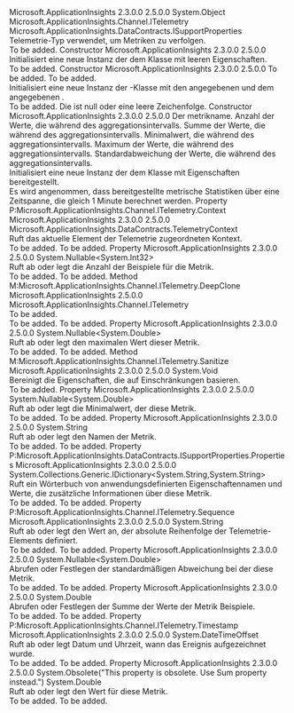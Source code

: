 <Type Name="MetricTelemetry" FullName="Microsoft.ApplicationInsights.DataContracts.MetricTelemetry">
  <TypeSignature Language="C#" Value="public sealed class MetricTelemetry : Microsoft.ApplicationInsights.Channel.ITelemetry, Microsoft.ApplicationInsights.DataContracts.ISupportProperties" />
  <TypeSignature Language="ILAsm" Value=".class public auto ansi sealed beforefieldinit MetricTelemetry extends System.Object implements class Microsoft.ApplicationInsights.Channel.ITelemetry, class Microsoft.ApplicationInsights.DataContracts.ISupportProperties" />
  <TypeSignature Language="DocId" Value="T:Microsoft.ApplicationInsights.DataContracts.MetricTelemetry" />
  <TypeSignature Language="VB.NET" Value="Public NotInheritable Class MetricTelemetry&#xA;Implements ISupportProperties, ITelemetry" />
  <TypeSignature Language="F#" Value="type MetricTelemetry = class&#xA;    interface ITelemetry&#xA;    interface ISupportProperties" />
  <AssemblyInfo>
    <AssemblyName>Microsoft.ApplicationInsights</AssemblyName>
    <AssemblyVersion>2.3.0.0</AssemblyVersion>
    <AssemblyVersion>2.5.0.0</AssemblyVersion>
  </AssemblyInfo>
  <Base>
    <BaseTypeName>System.Object</BaseTypeName>
  </Base>
  <Interfaces>
    <Interface>
      <InterfaceName>Microsoft.ApplicationInsights.Channel.ITelemetry</InterfaceName>
    </Interface>
    <Interface>
      <InterfaceName>Microsoft.ApplicationInsights.DataContracts.ISupportProperties</InterfaceName>
    </Interface>
  </Interfaces>
  <Docs>
    <summary>
            Telemetrie-Typ verwendet, um Metriken zu verfolgen.
            </summary>
    <remarks>To be added.</remarks>
  </Docs>
  <Members>
    <Member MemberName=".ctor">
      <MemberSignature Language="C#" Value="public MetricTelemetry ();" />
      <MemberSignature Language="ILAsm" Value=".method public hidebysig specialname rtspecialname instance void .ctor() cil managed" />
      <MemberSignature Language="DocId" Value="M:Microsoft.ApplicationInsights.DataContracts.MetricTelemetry.#ctor" />
      <MemberSignature Language="VB.NET" Value="Public Sub New ()" />
      <MemberType>Constructor</MemberType>
      <AssemblyInfo>
        <AssemblyName>Microsoft.ApplicationInsights</AssemblyName>
        <AssemblyVersion>2.3.0.0</AssemblyVersion>
        <AssemblyVersion>2.5.0.0</AssemblyVersion>
      </AssemblyInfo>
      <Parameters />
      <Docs>
        <summary>
            Initialisiert eine neue Instanz der dem <see cref="T:Microsoft.ApplicationInsights.DataContracts.MetricTelemetry" /> Klasse mit leeren Eigenschaften.
            </summary>
        <remarks>To be added.</remarks>
      </Docs>
    </Member>
    <Member MemberName=".ctor">
      <MemberSignature Language="C#" Value="public MetricTelemetry (string metricName, double metricValue);" />
      <MemberSignature Language="ILAsm" Value=".method public hidebysig specialname rtspecialname instance void .ctor(string metricName, float64 metricValue) cil managed" />
      <MemberSignature Language="DocId" Value="M:Microsoft.ApplicationInsights.DataContracts.MetricTelemetry.#ctor(System.String,System.Double)" />
      <MemberSignature Language="VB.NET" Value="Public Sub New (metricName As String, metricValue As Double)" />
      <MemberSignature Language="F#" Value="new Microsoft.ApplicationInsights.DataContracts.MetricTelemetry : string * double -&gt; Microsoft.ApplicationInsights.DataContracts.MetricTelemetry" Usage="new Microsoft.ApplicationInsights.DataContracts.MetricTelemetry (metricName, metricValue)" />
      <MemberType>Constructor</MemberType>
      <AssemblyInfo>
        <AssemblyName>Microsoft.ApplicationInsights</AssemblyName>
        <AssemblyVersion>2.3.0.0</AssemblyVersion>
        <AssemblyVersion>2.5.0.0</AssemblyVersion>
      </AssemblyInfo>
      <Parameters>
        <Parameter Name="metricName" Type="System.String" />
        <Parameter Name="metricValue" Type="System.Double" />
      </Parameters>
      <Docs>
        <param name="metricName">To be added.</param>
        <param name="metricValue">To be added.</param>
        <summary>
            Initialisiert eine neue Instanz der <see cref="T:Microsoft.ApplicationInsights.DataContracts.MetricTelemetry" />-Klasse mit den angegebenen <paramref name="metricName" /> und dem angegebenen <paramref name="metricValue" />.
            </summary>
        <remarks>To be added.</remarks>
        <exception cref="T:System.ArgumentException">Die <paramref name="metricName" /> ist null oder eine leere Zeichenfolge.</exception>
      </Docs>
    </Member>
    <Member MemberName=".ctor">
      <MemberSignature Language="C#" Value="public MetricTelemetry (string name, int count, double sum, double min, double max, double standardDeviation);" />
      <MemberSignature Language="ILAsm" Value=".method public hidebysig specialname rtspecialname instance void .ctor(string name, int32 count, float64 sum, float64 min, float64 max, float64 standardDeviation) cil managed" />
      <MemberSignature Language="DocId" Value="M:Microsoft.ApplicationInsights.DataContracts.MetricTelemetry.#ctor(System.String,System.Int32,System.Double,System.Double,System.Double,System.Double)" />
      <MemberSignature Language="VB.NET" Value="Public Sub New (name As String, count As Integer, sum As Double, min As Double, max As Double, standardDeviation As Double)" />
      <MemberSignature Language="F#" Value="new Microsoft.ApplicationInsights.DataContracts.MetricTelemetry : string * int * double * double * double * double -&gt; Microsoft.ApplicationInsights.DataContracts.MetricTelemetry" Usage="new Microsoft.ApplicationInsights.DataContracts.MetricTelemetry (name, count, sum, min, max, standardDeviation)" />
      <MemberType>Constructor</MemberType>
      <AssemblyInfo>
        <AssemblyName>Microsoft.ApplicationInsights</AssemblyName>
        <AssemblyVersion>2.3.0.0</AssemblyVersion>
        <AssemblyVersion>2.5.0.0</AssemblyVersion>
      </AssemblyInfo>
      <Parameters>
        <Parameter Name="name" Type="System.String" />
        <Parameter Name="count" Type="System.Int32" />
        <Parameter Name="sum" Type="System.Double" />
        <Parameter Name="min" Type="System.Double" />
        <Parameter Name="max" Type="System.Double" />
        <Parameter Name="standardDeviation" Type="System.Double" />
      </Parameters>
      <Docs>
        <param name="name">Der metrikname.</param>
        <param name="count">Anzahl der Werte, die während des aggregationsintervalls.</param>
        <param name="sum">Summe der Werte, die während des aggregationsintervalls.</param>
        <param name="min">Minimalwert, die während des aggregationsintervalls.</param>
        <param name="max">Maximum der Werte, die während des aggregationsintervalls.</param>
        <param name="standardDeviation">Standardabweichung der Werte, die während des aggregationsintervalls.</param>
        <summary>
            Initialisiert eine neue Instanz der dem <see cref="T:Microsoft.ApplicationInsights.DataContracts.MetricTelemetry" /> Klasse mit Eigenschaften bereitgestellt.
            </summary>
        <remarks>
            Es wird angenommen, dass bereitgestellte metrische Statistiken über eine Zeitspanne, die gleich 1 Minute berechnet werden.
            </remarks>
      </Docs>
    </Member>
    <Member MemberName="Context">
      <MemberSignature Language="C#" Value="public Microsoft.ApplicationInsights.DataContracts.TelemetryContext Context { get; }" />
      <MemberSignature Language="ILAsm" Value=".property instance class Microsoft.ApplicationInsights.DataContracts.TelemetryContext Context" />
      <MemberSignature Language="DocId" Value="P:Microsoft.ApplicationInsights.DataContracts.MetricTelemetry.Context" />
      <MemberSignature Language="VB.NET" Value="Public ReadOnly Property Context As TelemetryContext" />
      <MemberSignature Language="F#" Value="member this.Context : Microsoft.ApplicationInsights.DataContracts.TelemetryContext" Usage="Microsoft.ApplicationInsights.DataContracts.MetricTelemetry.Context" />
      <MemberType>Property</MemberType>
      <Implements>
        <InterfaceMember>P:Microsoft.ApplicationInsights.Channel.ITelemetry.Context</InterfaceMember>
      </Implements>
      <AssemblyInfo>
        <AssemblyName>Microsoft.ApplicationInsights</AssemblyName>
        <AssemblyVersion>2.3.0.0</AssemblyVersion>
        <AssemblyVersion>2.5.0.0</AssemblyVersion>
      </AssemblyInfo>
      <ReturnValue>
        <ReturnType>Microsoft.ApplicationInsights.DataContracts.TelemetryContext</ReturnType>
      </ReturnValue>
      <Docs>
        <summary>
            Ruft das aktuelle Element der Telemetrie zugeordneten Kontext.
            </summary>
        <value>To be added.</value>
        <remarks>To be added.</remarks>
      </Docs>
    </Member>
    <Member MemberName="Count">
      <MemberSignature Language="C#" Value="public Nullable&lt;int&gt; Count { get; set; }" />
      <MemberSignature Language="ILAsm" Value=".property instance valuetype System.Nullable`1&lt;int32&gt; Count" />
      <MemberSignature Language="DocId" Value="P:Microsoft.ApplicationInsights.DataContracts.MetricTelemetry.Count" />
      <MemberSignature Language="VB.NET" Value="Public Property Count As Nullable(Of Integer)" />
      <MemberSignature Language="F#" Value="member this.Count : Nullable&lt;int&gt; with get, set" Usage="Microsoft.ApplicationInsights.DataContracts.MetricTelemetry.Count" />
      <MemberType>Property</MemberType>
      <AssemblyInfo>
        <AssemblyName>Microsoft.ApplicationInsights</AssemblyName>
        <AssemblyVersion>2.3.0.0</AssemblyVersion>
        <AssemblyVersion>2.5.0.0</AssemblyVersion>
      </AssemblyInfo>
      <ReturnValue>
        <ReturnType>System.Nullable&lt;System.Int32&gt;</ReturnType>
      </ReturnValue>
      <Docs>
        <summary>
            Ruft ab oder legt die Anzahl der Beispiele für die Metrik.
            </summary>
        <value>To be added.</value>
        <remarks>To be added.</remarks>
      </Docs>
    </Member>
    <Member MemberName="DeepClone">
      <MemberSignature Language="C#" Value="public Microsoft.ApplicationInsights.Channel.ITelemetry DeepClone ();" />
      <MemberSignature Language="ILAsm" Value=".method public hidebysig newslot virtual instance class Microsoft.ApplicationInsights.Channel.ITelemetry DeepClone() cil managed" />
      <MemberSignature Language="DocId" Value="M:Microsoft.ApplicationInsights.DataContracts.MetricTelemetry.DeepClone" />
      <MemberSignature Language="VB.NET" Value="Public Function DeepClone () As ITelemetry" />
      <MemberSignature Language="F#" Value="abstract member DeepClone : unit -&gt; Microsoft.ApplicationInsights.Channel.ITelemetry&#xA;override this.DeepClone : unit -&gt; Microsoft.ApplicationInsights.Channel.ITelemetry" Usage="metricTelemetry.DeepClone " />
      <MemberType>Method</MemberType>
      <Implements>
        <InterfaceMember>M:Microsoft.ApplicationInsights.Channel.ITelemetry.DeepClone</InterfaceMember>
      </Implements>
      <AssemblyInfo>
        <AssemblyName>Microsoft.ApplicationInsights</AssemblyName>
        <AssemblyVersion>2.5.0.0</AssemblyVersion>
      </AssemblyInfo>
      <ReturnValue>
        <ReturnType>Microsoft.ApplicationInsights.Channel.ITelemetry</ReturnType>
      </ReturnValue>
      <Parameters />
      <Docs>
        <summary>To be added.</summary>
        <returns>To be added.</returns>
        <remarks>To be added.</remarks>
      </Docs>
    </Member>
    <Member MemberName="Max">
      <MemberSignature Language="C#" Value="public Nullable&lt;double&gt; Max { get; set; }" />
      <MemberSignature Language="ILAsm" Value=".property instance valuetype System.Nullable`1&lt;float64&gt; Max" />
      <MemberSignature Language="DocId" Value="P:Microsoft.ApplicationInsights.DataContracts.MetricTelemetry.Max" />
      <MemberSignature Language="VB.NET" Value="Public Property Max As Nullable(Of Double)" />
      <MemberSignature Language="F#" Value="member this.Max : Nullable&lt;double&gt; with get, set" Usage="Microsoft.ApplicationInsights.DataContracts.MetricTelemetry.Max" />
      <MemberType>Property</MemberType>
      <AssemblyInfo>
        <AssemblyName>Microsoft.ApplicationInsights</AssemblyName>
        <AssemblyVersion>2.3.0.0</AssemblyVersion>
        <AssemblyVersion>2.5.0.0</AssemblyVersion>
      </AssemblyInfo>
      <ReturnValue>
        <ReturnType>System.Nullable&lt;System.Double&gt;</ReturnType>
      </ReturnValue>
      <Docs>
        <summary>
            Ruft ab oder legt den maximalen Wert dieser Metrik.
            </summary>
        <value>To be added.</value>
        <remarks>To be added.</remarks>
      </Docs>
    </Member>
    <Member MemberName="Microsoft.ApplicationInsights.Channel.ITelemetry.Sanitize">
      <MemberSignature Language="C#" Value="void ITelemetry.Sanitize ();" />
      <MemberSignature Language="ILAsm" Value=".method hidebysig newslot virtual instance void Microsoft.ApplicationInsights.Channel.ITelemetry.Sanitize() cil managed" />
      <MemberSignature Language="DocId" Value="M:Microsoft.ApplicationInsights.DataContracts.MetricTelemetry.Microsoft#ApplicationInsights#Channel#ITelemetry#Sanitize" />
      <MemberSignature Language="VB.NET" Value="Sub Sanitize () Implements ITelemetry.Sanitize" />
      <MemberType>Method</MemberType>
      <Implements>
        <InterfaceMember>M:Microsoft.ApplicationInsights.Channel.ITelemetry.Sanitize</InterfaceMember>
      </Implements>
      <AssemblyInfo>
        <AssemblyName>Microsoft.ApplicationInsights</AssemblyName>
        <AssemblyVersion>2.3.0.0</AssemblyVersion>
        <AssemblyVersion>2.5.0.0</AssemblyVersion>
      </AssemblyInfo>
      <ReturnValue>
        <ReturnType>System.Void</ReturnType>
      </ReturnValue>
      <Parameters />
      <Docs>
        <summary>
            Bereinigt die Eigenschaften, die auf Einschränkungen basieren.
            </summary>
        <remarks>To be added.</remarks>
      </Docs>
    </Member>
    <Member MemberName="Min">
      <MemberSignature Language="C#" Value="public Nullable&lt;double&gt; Min { get; set; }" />
      <MemberSignature Language="ILAsm" Value=".property instance valuetype System.Nullable`1&lt;float64&gt; Min" />
      <MemberSignature Language="DocId" Value="P:Microsoft.ApplicationInsights.DataContracts.MetricTelemetry.Min" />
      <MemberSignature Language="VB.NET" Value="Public Property Min As Nullable(Of Double)" />
      <MemberSignature Language="F#" Value="member this.Min : Nullable&lt;double&gt; with get, set" Usage="Microsoft.ApplicationInsights.DataContracts.MetricTelemetry.Min" />
      <MemberType>Property</MemberType>
      <AssemblyInfo>
        <AssemblyName>Microsoft.ApplicationInsights</AssemblyName>
        <AssemblyVersion>2.3.0.0</AssemblyVersion>
        <AssemblyVersion>2.5.0.0</AssemblyVersion>
      </AssemblyInfo>
      <ReturnValue>
        <ReturnType>System.Nullable&lt;System.Double&gt;</ReturnType>
      </ReturnValue>
      <Docs>
        <summary>
            Ruft ab oder legt die Minimalwert, der diese Metrik.
            </summary>
        <value>To be added.</value>
        <remarks>To be added.</remarks>
      </Docs>
    </Member>
    <Member MemberName="Name">
      <MemberSignature Language="C#" Value="public string Name { get; set; }" />
      <MemberSignature Language="ILAsm" Value=".property instance string Name" />
      <MemberSignature Language="DocId" Value="P:Microsoft.ApplicationInsights.DataContracts.MetricTelemetry.Name" />
      <MemberSignature Language="VB.NET" Value="Public Property Name As String" />
      <MemberSignature Language="F#" Value="member this.Name : string with get, set" Usage="Microsoft.ApplicationInsights.DataContracts.MetricTelemetry.Name" />
      <MemberType>Property</MemberType>
      <AssemblyInfo>
        <AssemblyName>Microsoft.ApplicationInsights</AssemblyName>
        <AssemblyVersion>2.3.0.0</AssemblyVersion>
        <AssemblyVersion>2.5.0.0</AssemblyVersion>
      </AssemblyInfo>
      <ReturnValue>
        <ReturnType>System.String</ReturnType>
      </ReturnValue>
      <Docs>
        <summary>
            Ruft ab oder legt den Namen der Metrik.
            </summary>
        <value>To be added.</value>
        <remarks>To be added.</remarks>
      </Docs>
    </Member>
    <Member MemberName="Properties">
      <MemberSignature Language="C#" Value="public System.Collections.Generic.IDictionary&lt;string,string&gt; Properties { get; }" />
      <MemberSignature Language="ILAsm" Value=".property instance class System.Collections.Generic.IDictionary`2&lt;string, string&gt; Properties" />
      <MemberSignature Language="DocId" Value="P:Microsoft.ApplicationInsights.DataContracts.MetricTelemetry.Properties" />
      <MemberSignature Language="VB.NET" Value="Public ReadOnly Property Properties As IDictionary(Of String, String)" />
      <MemberSignature Language="F#" Value="member this.Properties : System.Collections.Generic.IDictionary&lt;string, string&gt;" Usage="Microsoft.ApplicationInsights.DataContracts.MetricTelemetry.Properties" />
      <MemberType>Property</MemberType>
      <Implements>
        <InterfaceMember>P:Microsoft.ApplicationInsights.DataContracts.ISupportProperties.Properties</InterfaceMember>
      </Implements>
      <AssemblyInfo>
        <AssemblyName>Microsoft.ApplicationInsights</AssemblyName>
        <AssemblyVersion>2.3.0.0</AssemblyVersion>
        <AssemblyVersion>2.5.0.0</AssemblyVersion>
      </AssemblyInfo>
      <ReturnValue>
        <ReturnType>System.Collections.Generic.IDictionary&lt;System.String,System.String&gt;</ReturnType>
      </ReturnValue>
      <Docs>
        <summary>
            Ruft ein Wörterbuch von anwendungsdefinierten Eigenschaftennamen und Werte, die zusätzliche Informationen über diese Metrik.
            </summary>
        <value>To be added.</value>
        <remarks>To be added.</remarks>
      </Docs>
    </Member>
    <Member MemberName="Sequence">
      <MemberSignature Language="C#" Value="public string Sequence { get; set; }" />
      <MemberSignature Language="ILAsm" Value=".property instance string Sequence" />
      <MemberSignature Language="DocId" Value="P:Microsoft.ApplicationInsights.DataContracts.MetricTelemetry.Sequence" />
      <MemberSignature Language="VB.NET" Value="Public Property Sequence As String" />
      <MemberSignature Language="F#" Value="member this.Sequence : string with get, set" Usage="Microsoft.ApplicationInsights.DataContracts.MetricTelemetry.Sequence" />
      <MemberType>Property</MemberType>
      <Implements>
        <InterfaceMember>P:Microsoft.ApplicationInsights.Channel.ITelemetry.Sequence</InterfaceMember>
      </Implements>
      <AssemblyInfo>
        <AssemblyName>Microsoft.ApplicationInsights</AssemblyName>
        <AssemblyVersion>2.3.0.0</AssemblyVersion>
        <AssemblyVersion>2.5.0.0</AssemblyVersion>
      </AssemblyInfo>
      <ReturnValue>
        <ReturnType>System.String</ReturnType>
      </ReturnValue>
      <Docs>
        <summary>
            Ruft ab oder legt den Wert an, der absolute Reihenfolge der Telemetrie-Elements definiert.
            </summary>
        <value>To be added.</value>
        <remarks>To be added.</remarks>
      </Docs>
    </Member>
    <Member MemberName="StandardDeviation">
      <MemberSignature Language="C#" Value="public Nullable&lt;double&gt; StandardDeviation { get; set; }" />
      <MemberSignature Language="ILAsm" Value=".property instance valuetype System.Nullable`1&lt;float64&gt; StandardDeviation" />
      <MemberSignature Language="DocId" Value="P:Microsoft.ApplicationInsights.DataContracts.MetricTelemetry.StandardDeviation" />
      <MemberSignature Language="VB.NET" Value="Public Property StandardDeviation As Nullable(Of Double)" />
      <MemberSignature Language="F#" Value="member this.StandardDeviation : Nullable&lt;double&gt; with get, set" Usage="Microsoft.ApplicationInsights.DataContracts.MetricTelemetry.StandardDeviation" />
      <MemberType>Property</MemberType>
      <AssemblyInfo>
        <AssemblyName>Microsoft.ApplicationInsights</AssemblyName>
        <AssemblyVersion>2.3.0.0</AssemblyVersion>
        <AssemblyVersion>2.5.0.0</AssemblyVersion>
      </AssemblyInfo>
      <ReturnValue>
        <ReturnType>System.Nullable&lt;System.Double&gt;</ReturnType>
      </ReturnValue>
      <Docs>
        <summary>
            Abrufen oder Festlegen der standardmäßigen Abweichung bei der diese Metrik.
            </summary>
        <value>To be added.</value>
        <remarks>To be added.</remarks>
      </Docs>
    </Member>
    <Member MemberName="Sum">
      <MemberSignature Language="C#" Value="public double Sum { get; set; }" />
      <MemberSignature Language="ILAsm" Value=".property instance float64 Sum" />
      <MemberSignature Language="DocId" Value="P:Microsoft.ApplicationInsights.DataContracts.MetricTelemetry.Sum" />
      <MemberSignature Language="VB.NET" Value="Public Property Sum As Double" />
      <MemberSignature Language="F#" Value="member this.Sum : double with get, set" Usage="Microsoft.ApplicationInsights.DataContracts.MetricTelemetry.Sum" />
      <MemberType>Property</MemberType>
      <AssemblyInfo>
        <AssemblyName>Microsoft.ApplicationInsights</AssemblyName>
        <AssemblyVersion>2.3.0.0</AssemblyVersion>
        <AssemblyVersion>2.5.0.0</AssemblyVersion>
      </AssemblyInfo>
      <ReturnValue>
        <ReturnType>System.Double</ReturnType>
      </ReturnValue>
      <Docs>
        <summary>
            Abrufen oder Festlegen der Summe der Werte der Metrik Beispiele.
            </summary>
        <value>To be added.</value>
        <remarks>To be added.</remarks>
      </Docs>
    </Member>
    <Member MemberName="Timestamp">
      <MemberSignature Language="C#" Value="public DateTimeOffset Timestamp { get; set; }" />
      <MemberSignature Language="ILAsm" Value=".property instance valuetype System.DateTimeOffset Timestamp" />
      <MemberSignature Language="DocId" Value="P:Microsoft.ApplicationInsights.DataContracts.MetricTelemetry.Timestamp" />
      <MemberSignature Language="VB.NET" Value="Public Property Timestamp As DateTimeOffset" />
      <MemberSignature Language="F#" Value="member this.Timestamp : DateTimeOffset with get, set" Usage="Microsoft.ApplicationInsights.DataContracts.MetricTelemetry.Timestamp" />
      <MemberType>Property</MemberType>
      <Implements>
        <InterfaceMember>P:Microsoft.ApplicationInsights.Channel.ITelemetry.Timestamp</InterfaceMember>
      </Implements>
      <AssemblyInfo>
        <AssemblyName>Microsoft.ApplicationInsights</AssemblyName>
        <AssemblyVersion>2.3.0.0</AssemblyVersion>
        <AssemblyVersion>2.5.0.0</AssemblyVersion>
      </AssemblyInfo>
      <ReturnValue>
        <ReturnType>System.DateTimeOffset</ReturnType>
      </ReturnValue>
      <Docs>
        <summary>
            Ruft ab oder legt Datum und Uhrzeit, wann das Ereignis aufgezeichnet wurde.
            </summary>
        <value>To be added.</value>
        <remarks>To be added.</remarks>
      </Docs>
    </Member>
    <Member MemberName="Value">
      <MemberSignature Language="C#" Value="public double Value { get; set; }" />
      <MemberSignature Language="ILAsm" Value=".property instance float64 Value" />
      <MemberSignature Language="DocId" Value="P:Microsoft.ApplicationInsights.DataContracts.MetricTelemetry.Value" />
      <MemberSignature Language="VB.NET" Value="Public Property Value As Double" />
      <MemberSignature Language="F#" Value="member this.Value : double with get, set" Usage="Microsoft.ApplicationInsights.DataContracts.MetricTelemetry.Value" />
      <MemberType>Property</MemberType>
      <AssemblyInfo>
        <AssemblyName>Microsoft.ApplicationInsights</AssemblyName>
        <AssemblyVersion>2.3.0.0</AssemblyVersion>
        <AssemblyVersion>2.5.0.0</AssemblyVersion>
      </AssemblyInfo>
      <Attributes>
        <Attribute>
          <AttributeName>System.Obsolete("This property is obsolete. Use Sum property instead.")</AttributeName>
        </Attribute>
      </Attributes>
      <ReturnValue>
        <ReturnType>System.Double</ReturnType>
      </ReturnValue>
      <Docs>
        <summary>
            Ruft ab oder legt den Wert für diese Metrik.
            </summary>
        <value>To be added.</value>
        <remarks>To be added.</remarks>
      </Docs>
    </Member>
  </Members>
</Type>